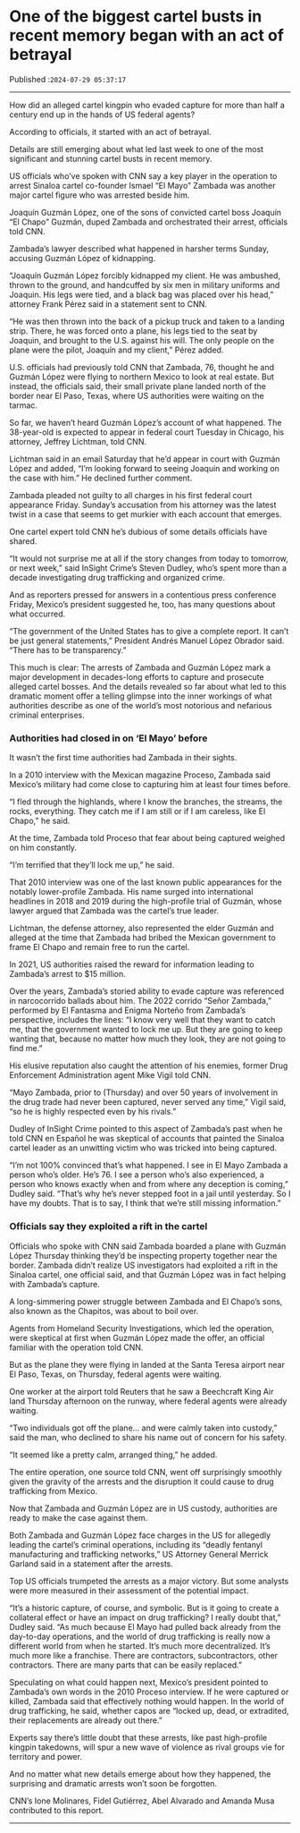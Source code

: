 # One of the biggest cartel busts in recent memory began with an act of betrayal

Published :`2024-07-29 05:37:17`

---

How did an alleged cartel kingpin who evaded capture for more than half a century end up in the hands of US federal agents?

According to officials, it started with an act of betrayal.

Details are still emerging about what led last week to one of the most significant and stunning cartel busts in recent memory.

US officials who’ve spoken with CNN say a key player in the operation to arrest Sinaloa cartel co-founder Ismael “El Mayo” Zambada was another major cartel figure who was arrested beside him.

Joaquín Guzmán López, one of the sons of convicted cartel boss Joaquín “El Chapo” Guzmán, duped Zambada and orchestrated their arrest, officials told CNN.

Zambada’s lawyer described what happened in harsher terms Sunday, accusing Guzmán López of kidnapping.

“Joaquín Guzmán López forcibly kidnapped my client. He was ambushed, thrown to the ground, and handcuffed by six men in military uniforms and Joaquin. His legs were tied, and a black bag was placed over his head,” attorney Frank Pérez said in a statement sent to CNN.

“He was then thrown into the back of a pickup truck and taken to a landing strip. There, he was forced onto a plane, his legs tied to the seat by Joaquin, and brought to the U.S. against his will. The only people on the plane were the pilot, Joaquín and my client,” Pérez added.

U.S. officials had previously told CNN that Zambada, 76, thought he and Guzmán López were flying to northern Mexico to look at real estate. But instead, the officials said, their small private plane landed north of the border near El Paso, Texas, where US authorities were waiting on the tarmac.

So far, we haven’t heard Guzmán López’s account of what happened. The 38-year-old is expected to appear in federal court Tuesday in Chicago, his attorney, Jeffrey Lichtman, told CNN.

Lichtman said in an email Saturday that he’d appear in court with Guzmán López and added, “I’m looking forward to seeing Joaquin and working on the case with him.” He declined further comment.

Zambada pleaded not guilty to all charges in his first federal court appearance Friday. Sunday’s accusation from his attorney was the latest twist in a case that seems to get murkier with each account that emerges.

One cartel expert told CNN he’s dubious of some details officials have shared.

“It would not surprise me at all if the story changes from today to tomorrow, or next week,” said InSight Crime’s Steven Dudley, who’s spent more than a decade investigating drug trafficking and organized crime.

And as reporters pressed for answers in a contentious press conference Friday, Mexico’s president suggested he, too, has many questions about what occurred.

“The government of the United States has to give a complete report. It can’t be just general statements,” President Andrés Manuel López Obrador said. “There has to be transparency.”

This much is clear: The arrests of Zambada and Guzmán López mark a major development in decades-long efforts to capture and prosecute alleged cartel bosses. And the details revealed so far about what led to this dramatic moment offer a telling glimpse into the inner workings of what authorities describe as one of the world’s most notorious and nefarious criminal enterprises.

### Authorities had closed in on ‘El Mayo’ before

It wasn’t the first time authorities had Zambada in their sights.

In a 2010 interview with the Mexican magazine Proceso, Zambada said Mexico’s military had come close to capturing him at least four times before.

“I fled through the highlands, where I know the branches, the streams, the rocks, everything. They catch me if I am still or if I am careless, like El Chapo,” he said.

At the time, Zambada told Proceso that fear about being captured weighed on him constantly.

“I’m terrified that they’ll lock me up,” he said.

That 2010 interview was one of the last known public appearances for the notably lower-profile Zambada. His name surged into international headlines in 2018 and 2019 during the high-profile trial of Guzmán, whose lawyer argued that Zambada was the cartel’s true leader.

Lichtman, the defense attorney, also represented the elder Guzmán and alleged at the time that Zambada had bribed the Mexican government to frame El Chapo and remain free to run the cartel.

In 2021, US authorities raised the reward for information leading to Zambada’s arrest to $15 million.

Over the years, Zambada’s storied ability to evade capture was referenced in narcocorrido ballads about him. The 2022 corrido “Señor Zambada,” performed by El Fantasma and Enigma Norteño from Zambada’s perspective, includes the lines: “I know very well that they want to catch me, that the government wanted to lock me up. But they are going to keep wanting that, because no matter how much they look, they are not going to find me.”

His elusive reputation also caught the attention of his enemies, former Drug Enforcement Administration agent Mike Vigil told CNN.

“Mayo Zambada, prior to (Thursday) and over 50 years of involvement in the drug trade had never been captured, never served any time,” Vigil said, “so he is highly respected even by his rivals.”

Dudley of InSight Crime pointed to this aspect of Zambada’s past when he told CNN en Español he was skeptical of accounts that painted the Sinaloa cartel leader as an unwitting victim who was tricked into being captured.

“I’m not 100% convinced that’s what happened. I see in El Mayo Zambada a person who’s older. He’s 76. I see a person who’s also experienced, a person who knows exactly when and from where any deception is coming,” Dudley said. “That’s why he’s never stepped foot in a jail until yesterday. So I have my doubts. That is to say, I think that we’re still missing information.”

### Officials say they exploited a rift in the cartel

Officials who spoke with CNN said Zambada boarded a plane with Guzmán López Thursday thinking they’d be inspecting property together near the border. Zambada didn’t realize US investigators had exploited a rift in the Sinaloa cartel, one official said, and that Guzmán López was in fact helping with Zambada’s capture.

A long-simmering power struggle between Zambada and El Chapo’s sons, also known as the Chapitos, was about to boil over.

Agents from Homeland Security Investigations, which led the operation, were skeptical at first when Guzmán López made the offer, an official familiar with the operation told CNN.

But as the plane they were flying in landed at the Santa Teresa airport near El Paso, Texas, on Thursday, federal agents were waiting.

One worker at the airport told Reuters that he saw a Beechcraft King Air land Thursday afternoon on the runway, where federal agents were already waiting.

“Two individuals got off the plane… and were calmly taken into custody,” said the man, who declined to share his name out of concern for his safety.

“It seemed like a pretty calm, arranged thing,” he added.

The entire operation, one source told CNN, went off surprisingly smoothly given the gravity of the arrests and the disruption it could cause to drug trafficking from Mexico.

Now that Zambada and Guzmán López are in US custody, authorities are ready to make the case against them.

Both Zambada and Guzmán López face charges in the US for allegedly leading the cartel’s criminal operations, including its “deadly fentanyl manufacturing and trafficking networks,” US Attorney General Merrick Garland said in a statement after the arrests.

Top US officials trumpeted the arrests as a major victory. But some analysts were more measured in their assessment of the potential impact.

“It’s a historic capture, of course, and symbolic. But is it going to create a collateral effect or have an impact on drug trafficking? I really doubt that,” Dudley said. “As much because El Mayo had pulled back already from the day-to-day operations, and the world of drug trafficking is really now a different world from when he started. It’s much more decentralized. It’s much more like a franchise. There are contractors, subcontractors, other contractors. There are many parts that can be easily replaced.”

Speculating on what could happen next, Mexico’s president pointed to Zambada’s own words in the 2010 Proceso interview. If he were captured or killed, Zambada said that effectively nothing would happen. In the world of drug trafficking, he said, whether capos are “locked up, dead, or extradited, their replacements are already out there.”

Experts say there’s little doubt that these arrests, like past high-profile kingpin takedowns, will spur a new wave of violence as rival groups vie for territory and power.

And no matter what new details emerge about how they happened, the surprising and dramatic arrests won’t soon be forgotten.

CNN’s Ione Molinares, Fidel Gutiérrez, Abel Alvarado and Amanda Musa contributed to this report.

---

